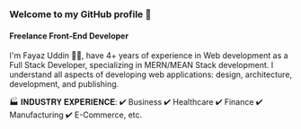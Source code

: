 ### Welcome to my GitHub profile 👋

#### Freelance Front-End Developer

I'm Fayaz Uddin 👨‍💻, have 4+ years of experience in Web development as a Full Stack Developer, specializing in MERN/MEAN Stack development. I understand all aspects of developing web applications: design, architecture, development, and publishing.

🏭 𝐈𝐍𝐃𝐔𝐒𝐓𝐑𝐘 𝐄𝐗𝐏𝐄𝐑𝐈𝐄𝐍𝐂𝐄: ✔ Business ✔ Healthcare ✔ Finance ✔ Manufacturing ✔ E-Commerce, etc.
